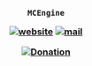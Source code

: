 <h3 align="center">

`MCEngine`

[![website](https://img.shields.io/badge/website-blue)](https://mcengine.github.io/item-website)
[![mail](https://img.shields.io/badge/mail-blue)](mailto:mcengine@groups.outlook.com)

[![Donation](https://img.shields.io/badge/donation-white)](https://mcengine.github.io/donation)

</h3>